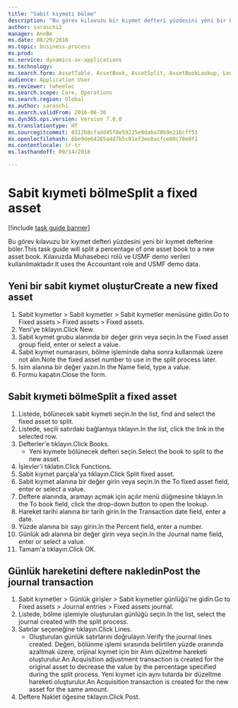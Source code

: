 ```yaml
--- 
title: "Sabit kıymeti bölme"
description: "Bu görev kılavuzu bir kıymet defteri yüzdesini yeni bir kıymet defterine böler."
author: saraschi2
manager: AnnBe
ms.date: 08/29/2018
ms.topic: business-process
ms.prod: 
ms.service: dynamics-ax-applications
ms.technology: 
ms.search.form: AssetTable, AssetBook, AssetSplit, AssetBookLookup, LedgerJournalTable, LedgerJournalTransAsset
audience: Application User
ms.reviewer: twheeloc
ms.search.scope: Core, Operations
ms.search.region: Global
ms.author: saraschi
ms.search.validFrom: 2016-06-30
ms.dyn365.ops.version: Version 7.0.0
ms.translationtype: HT
ms.sourcegitcommit: 0312b8cfadd45f8e59225e9daba78b9e216cff51
ms.openlocfilehash: 6be9de64265a4d7b5c91af3ee8acfce80c78e0f1
ms.contentlocale: tr-tr
ms.lasthandoff: 09/14/2018

---
```

# <a name="split-a-fixed-asset"></a><span data-ttu-id="459e5-103">Sabit kıymeti bölme</span><span class="sxs-lookup"><span data-stu-id="459e5-103">Split a fixed asset</span></span>

[!include [task guide banner](../../includes/task-guide-banner.md)]

<span data-ttu-id="459e5-104">Bu görev kılavuzu bir kıymet defteri yüzdesini yeni bir kıymet defterine böler.</span><span class="sxs-lookup"><span data-stu-id="459e5-104">This task guide will split a percentage of one asset book to a new asset book.</span></span>  <span data-ttu-id="459e5-105">Kılavuzda Muhasebeci rolü ve USMF demo verileri kullanılmaktadır.</span><span class="sxs-lookup"><span data-stu-id="459e5-105">It uses the Accountant role and USMF demo data.</span></span>


## <a name="create-a-new-fixed-asset"></a><span data-ttu-id="459e5-106">Yeni bir sabit kıymet oluştur</span><span class="sxs-lookup"><span data-stu-id="459e5-106">Create a new fixed asset</span></span>
1. <span data-ttu-id="459e5-107">Sabit kıymetler > Sabit kıymetler > Sabit kıymetler menüsüne gidin.</span><span class="sxs-lookup"><span data-stu-id="459e5-107">Go to Fixed assets > Fixed assets > Fixed assets.</span></span>
2. <span data-ttu-id="459e5-108">Yeni'ye tıklayın.</span><span class="sxs-lookup"><span data-stu-id="459e5-108">Click New.</span></span>
3. <span data-ttu-id="459e5-109">Sabit kıymet grubu alanında bir değer girin veya seçin.</span><span class="sxs-lookup"><span data-stu-id="459e5-109">In the Fixed asset group field, enter or select a value.</span></span>
4. <span data-ttu-id="459e5-110">Sabit kıymet numarasını, bölme işleminde daha sonra kullanmak üzere not alın.</span><span class="sxs-lookup"><span data-stu-id="459e5-110">Note the fixed asset number to use in the split process later.</span></span>
5. <span data-ttu-id="459e5-111">İsim alanına bir değer yazın.</span><span class="sxs-lookup"><span data-stu-id="459e5-111">In the Name field, type a value.</span></span>
6. <span data-ttu-id="459e5-112">Formu kapatın.</span><span class="sxs-lookup"><span data-stu-id="459e5-112">Close the form.</span></span>

## <a name="split-a-fixed-asset"></a><span data-ttu-id="459e5-113">Sabit kıymeti bölme</span><span class="sxs-lookup"><span data-stu-id="459e5-113">Split a fixed asset</span></span>
1. <span data-ttu-id="459e5-114">Listede, bölünecek sabit kıymeti seçin.</span><span class="sxs-lookup"><span data-stu-id="459e5-114">In the list, find and select the fixed asset to split.</span></span>
2. <span data-ttu-id="459e5-115">Listede, seçili satırdaki bağlantıya tıklayın.</span><span class="sxs-lookup"><span data-stu-id="459e5-115">In the list, click the link in the selected row.</span></span>
3. <span data-ttu-id="459e5-116">Defterler'e tıklayın.</span><span class="sxs-lookup"><span data-stu-id="459e5-116">Click Books.</span></span>
    * <span data-ttu-id="459e5-117">Yeni kıymete bölünecek defteri seçin.</span><span class="sxs-lookup"><span data-stu-id="459e5-117">Select the book to split to the new asset.</span></span>  
4. <span data-ttu-id="459e5-118">İşlevler'i tıklatın.</span><span class="sxs-lookup"><span data-stu-id="459e5-118">Click Functions.</span></span>
5. <span data-ttu-id="459e5-119">Sabit kıymet parçala'ya tıklayın.</span><span class="sxs-lookup"><span data-stu-id="459e5-119">Click Split fixed asset.</span></span>
6. <span data-ttu-id="459e5-120">Sabit kıymet alanına bir değer girin veya seçin.</span><span class="sxs-lookup"><span data-stu-id="459e5-120">In the To fixed asset field, enter or select a value.</span></span>
7. <span data-ttu-id="459e5-121">Deftere alanında, aramayı açmak için açılır menü düğmesine tıklayın.</span><span class="sxs-lookup"><span data-stu-id="459e5-121">In the To book field, click the drop-down button to open the lookup.</span></span>
8. <span data-ttu-id="459e5-122">Hareket tarihi alanına bir tarih girin.</span><span class="sxs-lookup"><span data-stu-id="459e5-122">In the Transaction date field, enter a date.</span></span>
9. <span data-ttu-id="459e5-123">Yüzde alanına bir sayı girin.</span><span class="sxs-lookup"><span data-stu-id="459e5-123">In the Percent field, enter a number.</span></span>
10. <span data-ttu-id="459e5-124">Günlük adı alanına bir değer girin veya seçin.</span><span class="sxs-lookup"><span data-stu-id="459e5-124">In the Journal name field, enter or select a value.</span></span>
11. <span data-ttu-id="459e5-125">Tamam'a tıklayın.</span><span class="sxs-lookup"><span data-stu-id="459e5-125">Click OK.</span></span>

## <a name="post-the-journal-transaction"></a><span data-ttu-id="459e5-126">Günlük hareketini deftere nakledin</span><span class="sxs-lookup"><span data-stu-id="459e5-126">Post the journal transaction</span></span>
1. <span data-ttu-id="459e5-127">Sabit kıymetler > Günlük girişler > Sabit kıymetler günlüğü'ne gidin.</span><span class="sxs-lookup"><span data-stu-id="459e5-127">Go to Fixed assets > Journal entries > Fixed assets journal.</span></span>
2. <span data-ttu-id="459e5-128">Listede, bölme işlemiyle oluşturulan günlüğü seçin.</span><span class="sxs-lookup"><span data-stu-id="459e5-128">In the list, select the journal created with the split process.</span></span>
3. <span data-ttu-id="459e5-129">Satırlar seçeneğine tıklayın.</span><span class="sxs-lookup"><span data-stu-id="459e5-129">Click Lines.</span></span>
    * <span data-ttu-id="459e5-130">Oluşturulan günlük satırlarını doğrulayın.</span><span class="sxs-lookup"><span data-stu-id="459e5-130">Verify the journal lines created.</span></span>  <span data-ttu-id="459e5-131">Değeri, bölünme işlemi sırasında belirtilen yüzde oranında azaltmak üzere, orijinal kıymet için bir Alım düzeltme hareketi oluşturulur.</span><span class="sxs-lookup"><span data-stu-id="459e5-131">An Acquisition adjustment transaction is created for the original asset to decrease the value by the percentage specified during the split process.</span></span>  <span data-ttu-id="459e5-132">Yeni kıymet için aynı tutarda bir düzeltme hareketi oluşturulur.</span><span class="sxs-lookup"><span data-stu-id="459e5-132">An Acquisition transaction is created for the new asset for the same amount.</span></span>  
4. <span data-ttu-id="459e5-133">Deftere Naklet öğesine tıklayın.</span><span class="sxs-lookup"><span data-stu-id="459e5-133">Click Post.</span></span>


